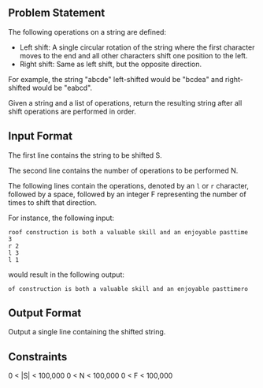 ## Problem Statement

The following operations on a string are defined:

- Left shift: A single circular rotation of the string where the first character moves to the end and all other characters shift one position to the left.
- Right shift: Same as left shift, but the opposite direction.

For example, the string "abcde" left-shifted would be "bcdea" and right-shifted would be "eabcd".

Given a string and a list of operations, return the resulting string after all shift operations are performed in order.

## Input Format

The first line contains the string to be shifted S.

The second line contains the number of operations to be performed N.

The following lines contain the operations, denoted by an `l` or `r` character, followed by a space, followed by an integer F representing the number of times to shift that direction.

For instance, the following input:

```
roof construction is both a valuable skill and an enjoyable pasttime
3
r 2
l 3
l 1
```

would result in the following output:

```
of construction is both a valuable skill and an enjoyable pasttimero
```

## Output Format

Output a single line containing the shifted string.

## Constraints

0 < |S| < 100,000
0 < N < 100,000
0 < F < 100,000
